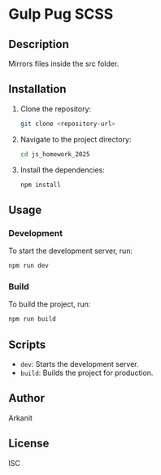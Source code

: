 # Gulp Pug SCSS

## Description

Mirrors files inside the src folder.

## Installation

1. Clone the repository:
   ```sh
   git clone <repository-url>
   ```
2. Navigate to the project directory:
   ```sh
   cd js_homework_2025
   ```
3. Install the dependencies:
   ```sh
   npm install
   ```

## Usage

### Development

To start the development server, run:

```sh
npm run dev
```

### Build

To build the project, run:

```sh
npm run build
```

## Scripts

- `dev`: Starts the development server.
- `build`: Builds the project for production.

## Author

Arkanit

## License

ISC
